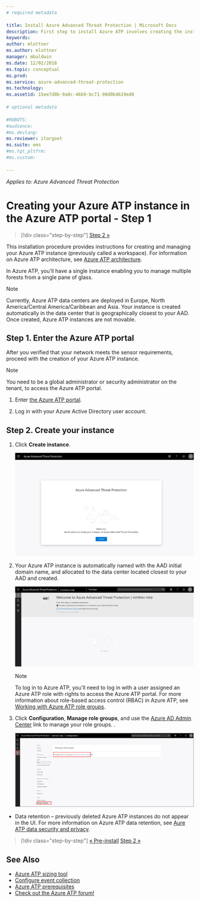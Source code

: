 ```yaml
---
# required metadata

title: Install Azure Advanced Threat Protection | Microsoft Docs
description: First step to install Azure ATP involves creating the instance for your Azure ATP deployment.
keywords:
author: mlottner
ms.author: mlottner
manager: mbaldwin
ms.date: 12/02/2018
ms.topic: conceptual
ms.prod:
ms.service: azure-advanced-threat-protection
ms.technology:
ms.assetid: 15ee7d0b-9a0c-46b9-bc71-98d0b4619ed0

# optional metadata

#ROBOTS:
#audience:
#ms.devlang:
ms.reviewer: itargoet
ms.suite: ems
#ms.tgt_pltfrm:
#ms.custom:

---
```


*Applies to: Azure Advanced Threat Protection*


# Creating your Azure ATP instance in the Azure ATP portal - Step 1

> [!div class="step-by-step"]
> [Step 2 »](install-atp-step2.md)

This installation procedure provides instructions for creating and managing your Azure ATP instance (previously called a workspace). For information on Azure ATP architecture, see [Azure ATP architecture](atp-architecture.md).

In Azure ATP, you'll have a single instance enabling you to manage multiple forests from a single pane of glass. 

> [!NOTE]
> Currently, Azure ATP data centers are deployed in Europe, North America/Central America/Caribbean and Asia. Your instance is created automatically in the data center that is geographically closest to your AAD. Once created, Azure ATP instances are not movable. 

## Step 1. Enter the Azure ATP portal

After you verified that your network meets the sensor requirements, proceed with the creation of your Azure ATP instance.

> [!NOTE]
>You need to be a global administrator or security administrator on the tenant, to access the Azure ATP portal.


1.  Enter [the Azure ATP portal](https://portal.atp.azure.com).

2.  Log in with your Azure Active Directory user account.

## Step 2. Create your instance

1. Click **Create instance**. 

    ![Create Azure ATP instance](media/create-instance.png)

2. Your Azure ATP instance is automatically named with the AAD initial domain name, and allocated to the data center located closest to your AAD and created. 

    ![Azure instance created](media/instance-created.png)

    > [!NOTE]
    > To log in to Azure ATP, you'll need to log in with a user assigned an Azure ATP role with rights to access the Azure ATP portal. For more information about role-based access control (RBAC) in Azure ATP, see [Working with Azure ATP role groups](atp-role-groups.md).
 
3. Click **Configuration**, **Manage role groups**, and use the [Azure AD Admin Center](https://docs.microsoft.com/azure/active-directory/active-directory-assign-admin-roles-azure-portal) link to manage your role groups. .

    ![Manage role groups](media/creation-manage-role-groups.png)

- Data retention – previously deleted Azure ATP instances do not appear in the UI. For more information on Azure ATP data retention, see [Aure ATP data security and privacy](atp-privacy-compliance.md).


>[!div class="step-by-step"]
[« Pre-install](atp-prerequisites.md)
[Step 2 »](install-atp-step2.md)



## See Also
- [Azure ATP sizing tool](http://aka.ms/aatpsizingtool)
- [Configure event collection](configure-event-collection.md)
- [Azure ATP prerequisites](atp-prerequisites.md)
- [Check out the Azure ATP forum!](https://aka.ms/azureatpcommunity)
